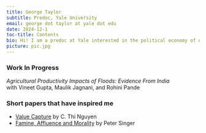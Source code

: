 ```yaml
---
title: George Taylor
subtitle: Predoc, Yale University
email: george dot taylor at yale dot edu
date: 2024-12-1
toc-title: Contents
bio: Hi! I am a predoc at Yale interested in the political economy of development. At the moment, I am particularly interested in how households make decisions about political participation. 
picture: pic.jpg
---
```


### Work In Progress
<div class="paper">
<i>Agricultural Productivity Impacts of Floods: Evidence From India</i> <br> 
with Vineet Gupta, Maulik Jagnani, and Rohini Pande
</div>
<!--
<details>
<summary><i>Against My Better Judgement: Gender, Norms and Political Expression in the Household</i></summary>
<p>Recent work has proposed household cooperation as a paradigm for understanding the gender gap in political participation in South Asia, which includes, but is not limited to, voting. Household members with the most bargaining power (men) dictate voting behaviour and exclude those with low bargaining power (women)  from non-voting forms of participation. I propose a simple model of political participation in which spouses have imperfect information about the current level of provision of local public goods and face identity costs for norm-breaking behaviour. Depending on the accuracy of their spouses signal and their own, they are able to (a) propose an investment in a specific public good; or (b) defer to their spouse. From this model, I derive testable predictions of the conditions under which women's preferences may be expressed. In particular, when norm costs are high, a woman's preferences are only expressed when her knowledge is perceived to be much better than her husband's. To verify these predictions, I propose a randomised controlled trial in which spouses are randomly treated with true information about the quality of their spouse's knowledge.</p>
</details>
-->

### Short papers that have inspired me

- [Value Capture](https://philpapers.org/archive/NGUVCH.pdf) by C. Thi Nguyen
- [Famine, Affluence and Morality](https://spot.colorado.edu/~norcross/Wh1.pdf) by Peter Singer